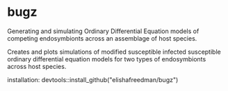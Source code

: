 # bugz
Generating and simulating Ordinary Differential Equation models of competing endosymbionts across an assemblage of host species.

Creates  and plots simulations of modified susceptible infected susceptible ordinary differential equation models for two types of endosymbionts across host species. 

installation:
devtools::install_github("elishafreedman/bugz")
